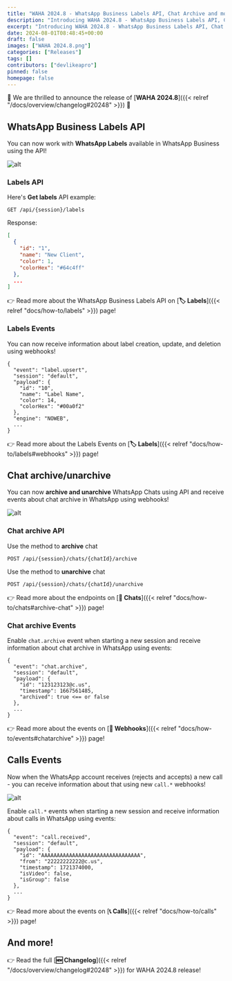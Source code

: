 ```yaml
---
title: "WAHA 2024.8 - WhatsApp Business Labels API, Chat Archive and more!"
description: "Introducing WAHA 2024.8 - WhatsApp Business Labels API, Chat Archive and more!"
excerpt: "Introducing WAHA 2024.8 - WhatsApp Business Labels API, Chat Archive and more!"
date: 2024-08-01T08:48:45+00:00
draft: false
images: ["WAHA 2024.8.png"]
categories: ["Releases"]
tags: []
contributors: ["devlikeapro"]
pinned: false
homepage: false
---
```


🎉 We are thrilled to announce the release of [**WAHA 2024.8**]({{< relref "/docs/overview/changelog#20248" >}}) 🎉 


## WhatsApp Business Labels API
You can now work with **WhatsApp Labels** available in WhatsApp Business using the API!

![alt](whatsapp-labels.png)

### Labels API

Here's **Get labels** API example:

```http request
GET /api/{session}/labels
```

Response:

```json
[
  {
    "id": "1",
    "name": "New Client",
    "color": 1,
    "colorHex": "#64c4ff"
  },
  ...
]
```

👉 Read more about the WhatsApp Business Labels API on [**🏷️ Labels**]({{< relref "docs/how-to/labels" >}}) page!

### Labels Events
You can now receive information about label creation, update, and deletion using webhooks!

```jsonc { title="label.upsert" }
{
  "event": "label.upsert",
  "session": "default",
  "payload": {
    "id": "10",
    "name": "Label Name",
    "color": 14,
    "colorHex": "#00a0f2"
  },
  "engine": "NOWEB",
  ...
}

```
👉 Read more about the Labels Events on [**🏷️ Labels**]({{< relref "docs/how-to/labels#webhooks" >}}) page!

## Chat archive/unarchive
You can now **archive and unarchive** WhatsApp Chats using API and 
receive events about chat archive in WhatsApp using webhooks!

![alt](whatsapp-archive.jpeg)
### Chat archive API

Use the method to **archive** chat
```http request
POST /api/{session}/chats/{chatId}/archive
```

Use the method to **unarchive** chat

```http request
POST /api/{session}/chats/{chatId}/unarchive
```


👉 Read more about the endpoints on [**💬 Chats**]({{< relref "docs/how-to/chats#archive-chat" >}}) page!

### Chat archive Events
Enable `chat.archive` event when starting a new session 
and receive information about chat archive in WhatsApp using events:

```jsonc { title="chat.archive" }
{
  "event": "chat.archive",
  "session": "default",
  "payload": {
    "id": "123123123@c.us",
    "timestamp": 1667561485,
    "archived": true <== or false
  },
  ...
}
```

👉 Read more about the events on [**🔄 Webhooks**]({{< relref "docs/how-to/events#chatarchive" >}}) page!


## Calls Events
Now when the WhatsApp account receives (rejects and accepts) a new call - you can receive information about 
that using new `call.*` webhooks!

![alt](whatsapp-phone-call.png)

Enable `call.*` events when starting a new session
and receive information about calls in WhatsApp using events:

```jsonc { title="call.received" }
{
  "event": "call.received",
  "session": "default",
  "payload": {
    "id": "AAAAAAAAAAAAAAAAAAAAAAAAAAAAAAAA",
    "from": "22222222222@c.us",
    "timestamp": 1721374000,
    "isVideo": false,
    "isGroup": false
  },
  ...
}
```

👉 Read more about the events on [**📞 Calls**]({{< relref "docs/how-to/calls" >}}) page!

## And more!

👉 Read the full [**🆕 Changelog**]({{< relref "/docs/overview/changelog#20248" >}}) for WAHA 2024.8 release!
